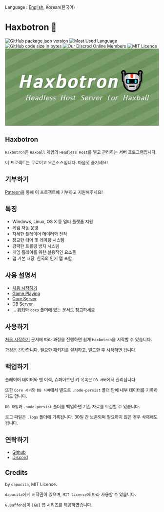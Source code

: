 Language : [English](README.md), Korean(한국어)
# Haxbotron 🤖
![GitHub package.json version](https://img.shields.io/github/package-json/v/dapucita/haxbotron?style=flat-square)
![Most Used Language](https://img.shields.io/github/languages/top/dapucita/haxbotron?style=flat-square)
![GitHub code size in bytes](https://img.shields.io/github/languages/code-size/dapucita/haxbotron?style=flat-square)
![Our Discrod Online Members](https://img.shields.io/discord/602402864647634954?style=flat-square)
![MIT Licence](https://img.shields.io/github/license/dapucita/haxbotron?style=flat-square)
![haxbotron-image](haxbotron-img.png)

## Haxbotron
`Haxbotron`은 `Haxball` 게임의 `Headless Host`를 열고 관리하는 서버 프로그램입니다.

이 프로젝트는 무료이고 오픈소스입니다. 마음껏 즐기세요!

## 기부하기
[Patreon](https://www.patreon.com/dapucita)을 통해 이 프로젝트에 기부하고 지원해주세요!

## 특징
- Windows, Linux, OS X 등 멀티 플랫폼 지원
- 게임 자동 운영
- 자세한 플레이어 데이터와 전적
- 정교한 티어 및 레이팅 시스템
- 강력한 트롤링 방지 시스템
- 게임 플레이를 위한 실용적인 요소들
- 맵 기본 내장, 한국의 인기 맵 포함

## 사용 설명서
- [처음 시작하기](https://github.com/dapucita/haxbotron/wiki/%5BKorean%5D-%EC%B2%98%EC%9D%8C-%EC%8B%9C%EC%9E%91%ED%95%98%EA%B8%B0)
- [Game Playing](https://github.com/dapucita/haxbotron/wiki/Game-Playing)
- [Core Server](https://github.com/dapucita/haxbotron/wiki/%5BKorean%5D-Core-Server)
- [DB Server](https://github.com/dapucita/haxbotron/wiki/DB-Server)
- ... [위키](https://github.com/dapucita/haxbotron/wiki)와 `docs` 폴더에 있는 문서도 참고하세요

## 사용하기
[처음 시작하기](https://github.com/dapucita/haxbotron/wiki/%5BKorean%5D-%EC%B2%98%EC%9D%8C-%EC%8B%9C%EC%9E%91%ED%95%98%EA%B8%B0) 문서에 따라 과정을 진행하면 쉽게 `Haxbotron`을 시작할 수 있습니다.

과정은 간단합니다. 필요한 패키지를 설치하고, 빌드한 후 시작하면 됩니다.

## 백업하기
플레이어 데이터와 밴 이력, 슈퍼어드민 키 목록은 `DB 서버`에서 관리됩니다.

또한 `Core 서버`와 `DB 서버`에서 별도로 `.node-persist` 폴더 안에 내부 데이터를 기록하기도 합니다.

`DB 파일`과 `.node-persist` 폴더를 백업하면 기존 자료를 보존할 수 있습니다.

로그 파일은 `.logs` 폴더에 기록됩니다. 30일 간 보존되며 필요하지 않은 경우 삭제해도 됩니다.

## 연락하기
- [Github](https://github.com/dapucita/haxbotron)
- [Discord](https://discord.gg/qfg45B2)

## Credits
by `dapucita`, MIT License.

`dapucita`에게 저작권이 있으며, `MIT License`에 따라 사용할 수 있습니다.

`G.Buffon`님이 `[GB]` 맵 시리즈를 제공하였습니다.


